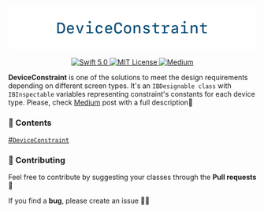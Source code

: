 <p align="center">
  <img width="769" src="https://github.com/mikhailpanfilov/DeviceConstraint/blob/master/DeviceConstraint_header.png">
</p>
<p align="center">
  <a href="https://swift.org">
        <img src="https://img.shields.io/badge/swift-5.0-orange.svg" alt="Swift 5.0">
    </a>
    <a href="LICENSE">
        <img src="https://img.shields.io/badge/license-MIT-brightgreen.svg" alt="MIT License">
    </a>
    <a href="https://medium.com/@mikhailpanfilov">
        <img src="https://img.shields.io/badge/medium-mikhailpanfilov-lightgray.svg" alt="Medium">
    </a>
</p>


**DeviceConstraint** is one of the solutions to meet the design requirements depending on different screen types. It's an `IBDesignable class` with `IBInspectable` variables representing constraint's constants for each device type. Please, check [Medium](https://medium.com/@mikhailpanfilov) post with a full description👏


### 📝 Contents
[#`DeviceConstraint`](https://github.com/mikhailpanfilov/DeviceConstraint/blob/master/DeviceConstraint.swift)<br/>



### 🚀 Contributing

Feel free to contribute by suggesting your classes through the **Pull requests** 🤝

If you find a **bug**, please create an issue 🤷‍♂️

